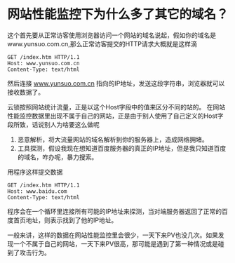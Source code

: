 # 网站性能监控下为什么多了其它的域名？

这个首先要从正常访客使用浏览器访问一个网站的域名说起，假如你的域名是www.yunsuo.com.cn,那么正常访客提交的HTTP请求大概就是这样滴

```
GET /index.htm HTTP/1.1
Host: www.yunsuo.com.cn
Content-Type: text/html
```

然后连接 www.yunsuo.com.cn 指向的IP地址，发送这段字符串，浏览器就可以接收数据了。

云锁按照网站统计流量，正是以这个Host字段中的值来区分不同的站的。 在网站性能监控数据里出现不属于自己的网站，正是由于别人使用了自己定义的Host字段所致，话说别人为啥要这么做呢

1. 恶意解析，将大流量网站的域名解析到你的服务器上，造成网络拥堵。
2. 工具探测，假设我现在想知道百度服务器的真正的IP地址，但是我只知道百度的域名，咋办呢，暴力搜索。

用程序这样提交数据

```
GET /index.htm HTTP/1.1
Host: www.baidu.com
Content-Type: text/html
```

程序会在一个循环里连接所有可能的IP地址来探测，当对端服务器返回了正常的百度首页地址，则表示找到了他的IP地址。

一般来讲，这样的数据在网站性能监控里会很少，一天下来PV也没几次。如果发现一个不属于自己的网站，一天下来PV很高，那可能是遇到了第一种情况或是碰到了攻击行为。
